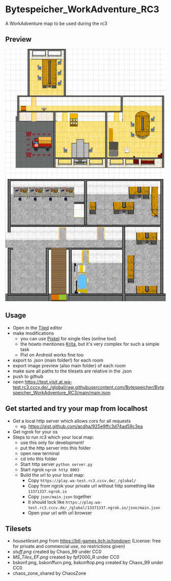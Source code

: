 # Bytespeicher_WorkAdventure_RC3
A WorkAdventure map to be used during the rc3 

## Preview
![Bytespeicher preview](https://github.com/Bytespeicher/Bytespeicher_WorkAdventure_RC3/blob/chaos_dev/Bytespeicher.png?raw=true)
![Makerspace preview](https://github.com/Bytespeicher/Bytespeicher_WorkAdventure_RC3/blob/chaos_dev/Makerspace.png?raw=true)


## Usage
- Open in the [Tiled](https://thorbjorn.itch.io/tiled) editor 
- make modifications
  - you can use [Piskel](https://www.piskelapp.com/) for single tiles (online tool)
  - the howto mentiones [Krita](https://krita.org/en/), but it's very complex for such a simple task
  - Pixl on Android works fine too
- export to .json (main folder!) for each room
- export image preview (also main folder) of each room
- make sure all paths to the tilesets are relative in the .json
- push to github
- open https://test.visit.at.wa-test.rc3.cccv.de/_/global/raw.githubusercontent.com/Bytespeicher/Bytespeicher_WorkAdventure_RC3/main/main.json

## Get started and try your map from localhost
- Get a local http server which allows cors for all requests
  - eg. https://gist.github.com/acdha/925e9ffc3d74ad59c3ea
- Get ngrok for your os
- Steps to run rc3 which your local map:
  - use this only for development!
  - put the http server into this folder
  - open new terminal
  - cd into this folder
  - Start http server `python server.py`
  - Start ngrok `ngrok http 8003`
  - Build the url to your local map:
    - Copy `https://play.wa-test.rc3.cccv.de/_/global/`
    - Copy from ngrok your private url without http something like `13371337.ngrok.io`
    - Copy `json/main.json` together
    - It should lock like `https://play.wa-test.rc3.cccv.de/_/global/13371337.ngrok.io/json/main.json`
    - Open your url with url browser
    
## Tilesets
- *housetileset.png* from https://btl-games.itch.io/topdown (License: free for private and commercial use, no restrictions given)
- *stuff.png* created by Chaos_99 under CC0
- *MS_Tiles_EF.png* created by fpf2000_R under CC0
- bskonf.png, bskonffurn.png, bskonftop.png created by Chaos_99 under CC0
- chaos_zone_shared by ChaosZone





